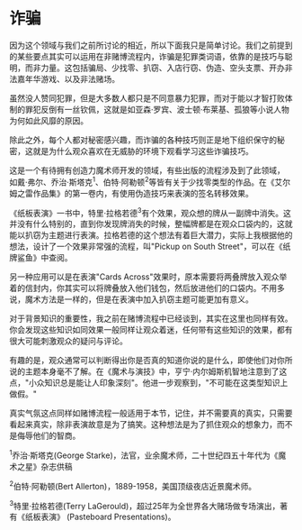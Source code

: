 # 诈骗

因为这个领域与我们之前所讨论的相近，所以下面我只是简单讨论。我们之前提到的某些要点其实可以运用在非赌博流程内，诈骗是犯罪类词语，依靠的是技巧与聪明，而非力量。这包括骗局、少找零、扒窃、入店行窃、伪造、空头支票、开办非法嘉年华游戏、以及非法赌场。

虽然没人赞同犯罪，但是大多数人都只是不同意暴力犯罪，而对于能以才智打败体制的罪犯反倒有一丝钦佩，这就是如亚森·罗宾、波士顿·布莱基、孤狼等小说人物为何如此风靡的原因。

除此之外，每个人都对秘密感兴趣，而诈骗的各种技巧则正是地下组织保守的秘密，这就是为什么观众喜欢在无威胁的环境下观看学习这些诈骗技巧。

这是一个有待拥有创造力魔术师开发的领域，有些出版的流程涉及到了此领域， 如戴·弗尔、乔治·斯塔克<sup>1</sup>、伯特·阿勒顿<sup>2</sup>等皆有关于少找零类型的作品。在《艾尔姆之雷作品集》的第一卷内，有使用伪造技巧来表演的签名转移效果。

《纸板表演》一书中，特里·拉格若德<sup>3</sup>有个效果，观众想的牌从一副牌中消失。这并没有什么特别的，直到你发现牌消失的时候，整幅牌都是在观众口袋内的，这就能以扒窃为主题进行表演。拉格若德的这个想法有着巨大潜力，实际上我根据他的想法，设计了一个效果非常强的流程，叫"Pickup on South Street"，可以在《纸牌鲨鱼》中查阅。

另一种应用可以是在表演"Cards Across"效果时，原本需要将两叠牌放入观众举着的信封内，你其实可以将牌叠放入他们钱包，然后放进他们的口袋内。不用多说，魔术方法是一样的，但是在表演中加入扒窃主题可能更加有意义。

对于背景知识的重要性，我之前在赌博流程中已经谈到，其实在这里也同样有效。你会发现这些知识如同效果一般同样让观众着迷，任何带有这些知识的效果，都有很大可能刺激观众的疑问与评论。

有趣的是，观众通常可以判断得出你是否真的知道你说的是什么，即使他们对你所说的主题本身毫不了解。在《魔术与演技》中，亨宁·内尔姆斯机智地注意到了这点，"小众知识总是能让人印象深刻"。他进一步观察到，"不可能在这类型知识上做假。"

真实气氛这点同样如赌博流程一般适用于本节，记住，并不需要真的真实，只需要看起来真实，除非表演故意是为了搞笑。这种想法是为了抓住观众的想象力，而不是侮辱他们的智商。

<sup>1</sup>乔治·斯塔克(George Starke)，法官，业余魔术师，二十世纪四五十年代为《魔术之星》杂志供稿

<sup>2</sup>伯特·阿勒顿(Bert Allerton)，1889-1958，美国顶级夜店近景魔术师。

<sup>3</sup>特里·拉格若德(Terry LaGerould)，超过25年为全世界各大赌场做专场演出，著有《纸板表演》 (Pasteboard Presentations)。
